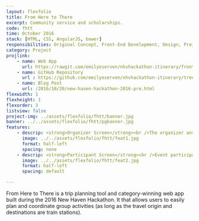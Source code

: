 ```yaml
---
layout: flexfolio
title: From Here to There
excerpt: Community service and scholarships.
code: fhtt
time: October 2016
stack: [HTML, CSS, AngularJS, bower]
responsibilities: Original Concept, Front-End Development, Design, Project Management
category: Project
projlink:
    - name: Web App
      url: https://rawgit.com/emilyeserven/nhvhackathon-itinerary/frontend/index.html
    - name: GitHub Repository
      url : https://github.com/emilyeserven/nhvhackathon-itinerary/tree/frontend
    - name: Blog Post
      url: /2016/10/20/new-haven-hackathon-2016-pre.html
flexwidth: 1
flexheight: 1
flexorder: 3
listview: false
project-img: ../assets/flexfolio/fhtt/banner.jpg
banner: ../../assets/flexfolio/fhtt/pgbanner.jpg
features:
    - descrip: <strong>Organizer Screen</strong><br />The organizer answers three questions about the event they're planning. These answers generate a URL that can be passed to any participant.
      image: ../../assets/flexfolio/fhtt/feat1.jpg
      format: half-left
      spacing: none
    - descrip: <strong>Participant Screen</strong><br />Event participants get the link to a customized screen from the organizer. All they need to do is specify what train station they're coming from, and they'll get a short list of the best trains they can use to get to the event on time.
      image: ../../assets/flexfolio/fhtt/feat2.jpg
      format: half-left
      spacing: default

---
```


From Here to There is a trip planning tool and category-winning web app built during the 2016 New Haven Hackathon. It that allows users to easily plan and coordinate group activities (as long as the travel origin and destinations are train stations).
